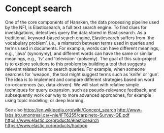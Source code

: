 # Concept search

One of the core components of Hansken, the data processing pipeline used by the NFI, is Elasticsearch, a 
full text search engine. To find clues for investigations, detectives query the data stored in 
Elasticsearch. As a traditional, keyword-based search engine, Elasticsearch suffers from 'the vocabulary 
problem', i.e., a mismatch between terms used in queries and terms used in documents. For example, words can 
have different meanings, e.g., 'java' (synonymy), and different words can have the same or similar meanings, 
e.g., 'tv' and 'television' (polsemy). The goal of this sub-project is to explore solutions to this problem by 
building a tool that suggests relevant related term to search queries. For example, when someone searches for 
'weapon', the tool might suggest terms such as 'knife' or 'gun'. The idea is to implement and compare different 
strategies based on word co-occurences (so, data-driven). We will start with relative simple techniques for 
query expansion, such as pseudo-relevance feedback, and subsequently work our way to more advanced approaches, 
for example using topic modeling, or deep learning. 

See also
https://en.wikipedia.org/wiki/Concept_search
http://www-labs.iro.umontreal.ca/~nie/IFT6255/carpineto-Survey-QE.pdf
https://www.elastic.co/products/elasticsearch
https://www.elastic.co/products/hadoop
